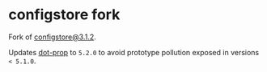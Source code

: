 # configstore fork
Fork of [configstore@3.1.2](https://github.com/yeoman/configstore/releases/tag/v3.1.2).

Updates [dot-prop](https://github.com/sindresorhus/dot-prop) to `5.2.0` to avoid prototype pollution exposed in versions `< 5.1.0`.

